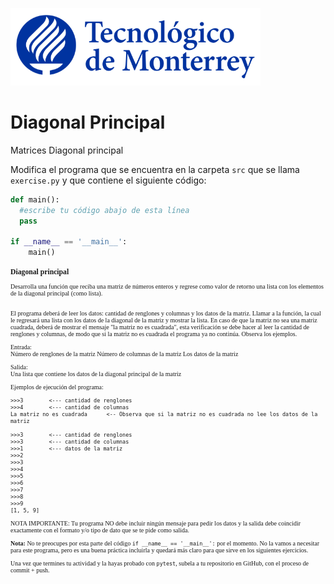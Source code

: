![Tec de Monterrey](../../images/logotecmty.png)
# Diagonal Principal
Matrices Diagonal principal

Modifica el programa que se encuentra en la carpeta `src` que se llama `exercise.py` y que contiene el siguiente código:

```python
def main():
  #escribe tu código abajo de esta línea
  pass

if __name__ == '__main__':
    main()
```

<div style="font-family:verdana; font-size:10px">
<h3>Diagonal principal</h3>
Desarrolla una función que reciba una matriz de números enteros y regrese como valor de retorno una lista con los elementos de la diagonal principal (como lista). <br><br>

El programa deberá de leer los datos: cantidad de renglones y columnas y los datos de la matriz. Llamar a la función, la cual le regresará una lista con los datos de la diagonal de la matriz y mostrar la lista. En caso de que la matriz no sea una matriz cuadrada, deberá de mostrar el mensaje "la matriz no es cuadrada", esta verificación se debe hacer al leer la cantidad de renglones y columnas, de modo que si la matriz no es cuadrada el programa ya no continúa. Observa los ejemplos.

Entrada: <br>
Número de renglones de la matriz
Número de columnas de la matriz
Los datos de la matriz

Salida: <br>
Una lista que contiene los datos de la diagonal principal de la matriz

Ejemplos de ejecución del programa:
```
>>>3        <--- cantidad de renglones
>>>4        <--- cantidad de columnas
La matriz no es cuadrada      <-- Observa que si la matriz no es cuadrada no lee los datos de la matriz

>>>3        <--- cantidad de renglones
>>>3        <--- cantidad de columnas
>>>1        <--- datos de la matriz
>>>2
>>>3
>>>4
>>>5
>>>6
>>>7
>>>8
>>>9
[1, 5, 9]
```

NOTA IMPORTANTE: Tu programa NO debe incluir ningún mensaje para pedir los datos y la salida debe coincidir exactamente con el formato y/o tipo de dato que se te pide como salida.

**Nota:** No te preocupes por esta parte del código `if __name__ == '__main__':` por el momento. No la vamos a necesitar para este programa, pero es una buena práctica incluirla y quedará más claro para que sirve en los siguientes ejercicios.

Una vez que termines tu actividad y la hayas probado con `pytest`, subela a tu repositorio en GitHub, con el proceso de commit + push.
